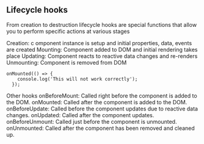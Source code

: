 ## Lifecycle hooks

From creation to destruction lifecycle hooks are special functions that allow you to perform specific actions at various stages

Creation: 
c
omponent instance is setup and initial properties, data, events are created
Mounting: Component added to DOM and initial rendering takes place
Updating: Component reacts to reactive data changes and re-renders
Unmounting:  Component is removed from DOM

```
onMounted(() => {
    console.log('This will not work correctly');
  });
  ```

  Other hooks
onBeforeMount: Called right before the component is added to the DOM.
onMounted: Called after the component is added to the DOM.
onBeforeUpdate: Called before the component updates due to reactive data changes.
onUpdated: Called after the component updates.
onBeforeUnmount: Called just before the component is unmounted.
onUnmounted: Called after the component has been removed and cleaned up.